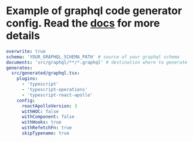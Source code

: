 # Example of graphql code generator config. Read the [docs](https://graphql-code-generator.com/docs/getting-started/codegen-config) for more details

```yaml
overwrite: true
schema: 'YOUR_GRAPHQL_SCHEMA_PATH' # source of your graphql schema
documents: 'src/graphql/**/*.graphql' # destination where to generate
generates:
  src/generated/graphql.tsx:
    plugins:
      - 'typescript'
      - 'typescript-operations'
      - 'typescript-react-apollo'
    config:
      reactApolloVersion: 3
      withHOC: false
      withComponent: false
      withHooks: true
      withRefetchFn: true
      skipTypename: true
```
